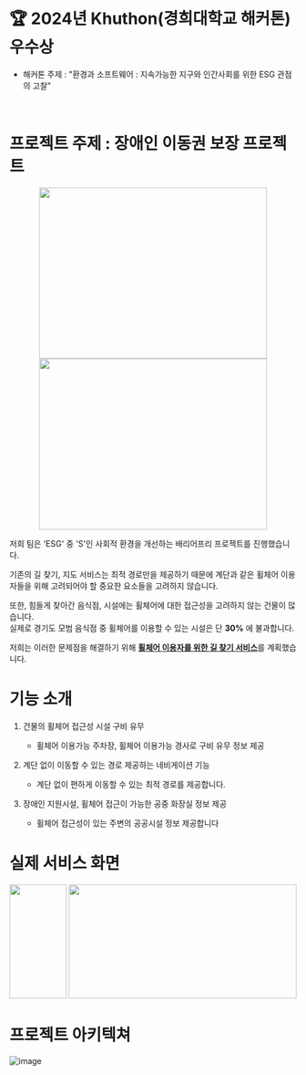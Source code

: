# 🏆 2024년 Khuthon(경희대학교 해커톤) 우수상
- 해커톤 주제 : "환경과 소프트웨어 : 지속가능한 지구와 인간사회를 위한 ESG 관점의 고찰"
<br>

# 프로젝트 주제 : 장애인 이동권 보장 프로젝트
<div align="center">
  <img src = "https://github.com/eu2525/wheelchair/assets/49024115/095c3ed5-7a8a-49b8-9f82-ae421cb573fd" width="400px" height="300px">
  <img src = "https://github.com/eu2525/wheelchair/assets/49024115/9b64569a-add5-4077-a1c3-e59d56542549" width="400px" height="300px">
</div>

<p>
저희 팀은 'ESG' 중 'S'인 사회적 환경을 개선하는 배리어프리 프로젝트를 진행했습니다. 
  
기존의 길 찾기, 지도 서비스는 최적 경로만을 제공하기 때문에 계단과 같은 휠체어 이용자들을 위해 고려되어야 할 중요한 요소들을 고려하지 않습니다.

또한, 힘들게 찾아간 음식점, 시설에는 휠체어에 대한 접근성을 고려하지 않는 건물이 많습니다. <br> 실제로 경기도 모범 음식점 중 휠체어를 이용할 수 있는 시설은 단 **30%** 에 불과합니다.

저희는 이러한 문제점을 해결하기 위해 <ins>**휠체어 이용자를 위한 길 찾기 서비스**</ins>를 계획했습니다.
</p>

# 기능 소개
1. 건물의 휠체어 접근성 시설 구비 유무

    - 휠체어 이용가능 주차장, 휠체어 이용가능 경사로 구비 유무 정보 제공

2. 계단 없이 이동할 수 있는 경로 제공하는 네비게이션 기능

    - 계단 없이 편하게 이동할 수 있는 최적 경로를 제공합니다.

3. 장애인 지원시설, 휠체어 접근이 가능한 공중 화장실 정보 제공

   - 휠체어 접근성이 있는 주변의 공공시설 정보 제공합니다

# 실제 서비스 화면
<div align="center">
  <img src = "https://github.com/eu2525/wheelchair/assets/49024115/4b234c7e-fbb9-4637-90bf-f0b8a13ed988" width="100px" height="200px">
  <img src = "https://github.com/eu2525/wheelchair/assets/49024115/15fb5618-b9b3-4611-9f81-65e1d58ef37f" width="400px" height="200px">
</div>


# 프로젝트 아키텍쳐
![image](https://github.com/eu2525/wheelchair/assets/49024115/20b93f8a-71e0-4e89-8705-a26fce5af880)

